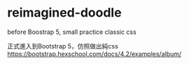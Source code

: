 # reimagined-doodle
before Boostrap 5, small practice classic css<br>

正式進入到Bootstrap 5，仿照做出純css https://bootstrap.hexschool.com/docs/4.2/examples/album/
